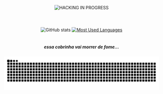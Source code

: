 <!-- Imagem Lain -->
<div align="center">
  <img src="https://media0.giphy.com/media/v1.Y2lkPTc5MGI3NjExcnkzMXR5bzM0OTRzczRpN3JrNW1oYm5vM2loYzdzMTYxdnR4dnZqcSZlcD12MV9pbnRlcm5hbF9naWZfYnlfaWQmY3Q9Zw/ER1kvqvI3mb4s/giphy.gif" alt="HACKING IN PROGRESS" height="250px">
</div>


#


<div style="text-align: center;" align="center">
<!-- visao geral -->
  <br>
  <img src="https://github-readme-stats-git-masterrstaa-rickstaa.vercel.app/api?username=Thassio666y&hide_title=true&show_icons=true&include_all_commits=false&count_private=true&line_height=25&hide=issues&bg_color=010409&title_color=FF0000&text_color=FFF&border_radius=3&border_color=010409&icon_color=FF0000&theme=jolly" alt="GitHub stats" >
<!-- most used -->
  <a href="https://github.com/Thassio666y/github-readme-stats">
    <img src="https://github-readme-stats-git-masterrstaa-rickstaa.vercel.app/api/top-langs/?username=Thassio666y&line_height=10&card_width=290&layout=compact&hide_title=false&count_private=true&langs_count=4&show_icons=true&title_color=FF0000&hide=html,scss,less&bg_color=010409&text_color=AAAAAA&border_radius=3&border_color=010409&count_private=true_count=10&cache_seconds=1" alt="Most Used Languages">
  </a>
</div> 



#


<h5 align="center">essa cobrinha vai morrer de fome...</h5>
<!-- cobrinha -->
<picture align="center">
  <source media="(prefers-color-scheme: dark)" srcset="https://raw.githubusercontent.com/Thassio666y/Thassio666y/output/github-contribution-grid-snake-dark.svg">
  <source media="(prefers-color-scheme: light)" srcset="https://raw.githubusercontent.com/Thassio666y/Thassio666y/output/github-contribution-grid-snake-dark.svg">
  <img align="center" alt="github contribution grid snake animation" src="https://raw.githubusercontent.com/Thassio666y/Thassio666y/output/github-contribution-grid-snake.svg">
</picture>
